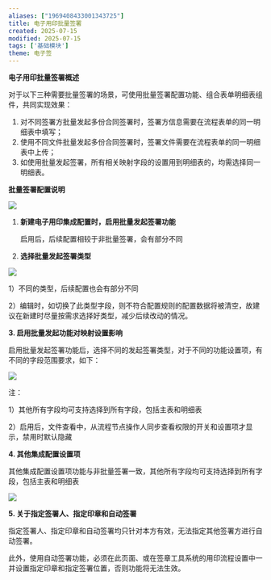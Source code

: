 ```yaml
---
aliases: ["1969408433001343725"]
title: 电子用印批量签署
created: 2025-07-15
modified: 2025-07-15
tags: ['基础模块']
theme: 电子签
---
```


**电子用印批量签署概述**

对于以下三种需要批量签署的场景，可使用批量签署配置功能、组合表单明细表组件，共同实现效果：

1. 对不同签署方批量发起多份合同签署时，签署方信息需要在流程表单的同一明细表中填写；
2. 使用不同文件批量发起多份合同签署时，签署文件需要在流程表单的同一明细表中上传；
3. 如使用批量发起签署，所有相关映射字段的设置用到明细表的，均需选择同一明细表。

**批量签署配置说明**

![](209af822d37c5c53ef9779407cd28fb9.jpg)

1. **新建电子用印集成配置时，启用批量发起签署功能**

   启用后，后续配置相较于非批量签署，会有部分不同

2. **选择批量发起签署类型**

![](7b0981d2085a61eecb86666bdc072cd3.jpg)

1）不同的类型，后续配置也会有部分不同

2）编辑时，如切换了此类型字段，则不符合配置规则的配置数据将被清空，故建议在新建时尽量按需求选择好类型，减少后续改动的情况。

**3. 启用批量发起功能对映射设置影响**

启用批量发起签署功能后，选择不同的发起签署类型，对于不同的功能设置项，有不同的字段范围要求，如下：

![](22863137c2ed4b98abf1e0e051eed144.jpg)

注：

1）其他所有字段均可支持选择到所有字段，包括主表和明细表

2）启用后，文件查看中，从流程节点操作人同步查看权限的开关和设置项才显示，禁用时默认隐藏

**4. 其他集成配置设置项**

其他集成配置设置项功能与非批量签署一致，其他所有字段均可支持选择到所有字段，包括主表和明细表

![](344404053f177d42d4cd49c7703df24d.jpg)

**5. 关于指定签署人、指定印章和自动签署**

指定签署人、指定印章和自动签署均只针对本方有效，无法指定其他签署方进行自动签署。

此外，使用自动签署功能，必须在此页面、或在签章工具系统的用印流程设置中一并设置指定印章和指定签署位置，否则功能将无法生效。